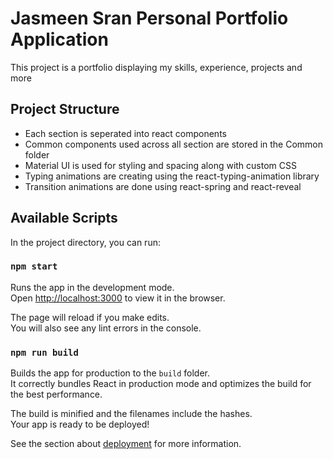 # Jasmeen Sran Personal Portfolio Application

This project is a portfolio displaying my skills, experience, projects and more

## Project Structure
- Each section is seperated into react components
- Common components used across all section are stored in the Common folder
- Material UI is used for styling and spacing along with custom CSS
- Typing animations are creating using the react-typing-animation library
- Transition animations are done using react-spring and react-reveal

## Available Scripts

In the project directory, you can run:

### `npm start`

Runs the app in the development mode.\
Open [http://localhost:3000](http://localhost:3000) to view it in the browser.

The page will reload if you make edits.\
You will also see any lint errors in the console.

### `npm run build`

Builds the app for production to the `build` folder.\
It correctly bundles React in production mode and optimizes the build for the best performance.

The build is minified and the filenames include the hashes.\
Your app is ready to be deployed!

See the section about [deployment](https://facebook.github.io/create-react-app/docs/deployment) for more information.

